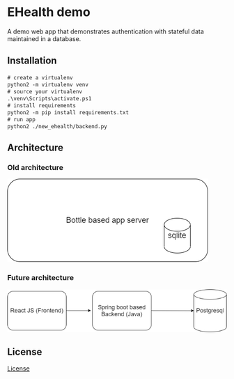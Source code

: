 # EHealth demo

A demo web app that demonstrates authentication with stateful data maintained in a database.

## Installation
```
# create a virtualenv
python2 -m virtualenv venv
# source your virtualenv
.\venv\Scripts\activate.ps1
# install requirements
python2 -m pip install requirements.txt
# run app
python2 ./new_ehealth/backend.py
```

## Architecture
### Old architecture
![Architecture Old](readme/architecture-current.png)

### Future architecture
![Architecture Goal](readme/architecture.png)

## License
[License](license.txt)